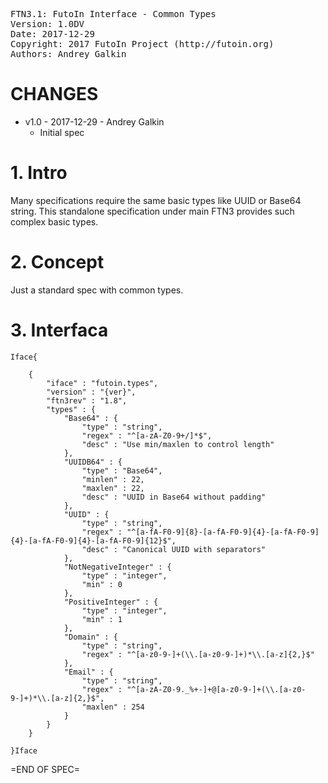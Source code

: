 <pre>
FTN3.1: FutoIn Interface - Common Types
Version: 1.0DV
Date: 2017-12-29
Copyright: 2017 FutoIn Project (http://futoin.org)
Authors: Andrey Galkin
</pre>

# CHANGES

* v1.0 - 2017-12-29 - Andrey Galkin
    - Initial spec

# 1. Intro

Many specifications require the same basic types like UUID
or Base64 string. This standalone specification under main
FTN3 provides such complex basic types.

# 2. Concept

Just a standard spec with common types.

# 3. Interfaca

`Iface{`

        {
            "iface" : "futoin.types",
            "version" : "{ver}",
            "ftn3rev" : "1.8",
            "types" : {
                "Base64" : {
                    "type" : "string",
                    "regex" : "^[a-zA-Z0-9+/]*$",
                    "desc" : "Use min/maxlen to control length"
                },
                "UUIDB64" : {
                    "type" : "Base64",
                    "minlen" : 22,
                    "maxlen" : 22,
                    "desc" : "UUID in Base64 without padding"
                },
                "UUID" : {
                    "type" : "string",
                    "regex" : "^[a-fA-F0-9]{8}-[a-fA-F0-9]{4}-[a-fA-F0-9]{4}-[a-fA-F0-9]{4}-[a-fA-F0-9]{12}$",
                    "desc" : "Canonical UUID with separators"
                },
                "NotNegativeInteger" : {
                    "type" : "integer",
                    "min" : 0
                },
                "PositiveInteger" : {
                    "type" : "integer",
                    "min" : 1
                },
                "Domain" : {
                    "type" : "string",
                    "regex" : "^[a-z0-9-]+(\\.[a-z0-9-]+)*\\.[a-z]{2,}$"
                },
                "Email" : {
                    "type" : "string",
                    "regex" : "^[a-zA-Z0-9._%+-]+@[a-z0-9-]+(\\.[a-z0-9-]+)*\\.[a-z]{2,}$",
                    "maxlen" : 254
                }
            }
        }

`}Iface`

=END OF SPEC=
